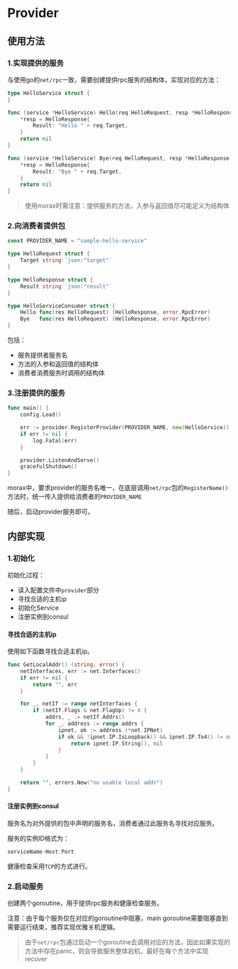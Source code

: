 # Provider

## 使用方法

### 1.实现提供的服务

与使用go的`net/rpc`一致，需要创建提供rpc服务的结构体，实现对应的方法：

```go
type HelloService struct {
}

func (service *HelloService) Hello(req HelloRequest, resp *HelloResponse) error {
	*resp = HelloResponse{
		Result: "Hello " + req.Target,
	}
	return nil
}

func (service *HelloService) Bye(req HelloRequest, resp *HelloResponse) error {
	*resp = HelloResponse{
		Result: "Bye " + req.Target,
	}
	return nil
}
```

> 使用morax时需注意：提供服务的方法，入参与返回值尽可能定义为结构体

### 2.向消费者提供包

```go
const PROVIDER_NAME = "sample-hello-service"

type HelloRequest struct {
	Target string `json:"target"`
}

type HelloResponse struct {
	Result string `json:"result"`
}

type HelloServiceConsumer struct {
	Hello func(res HelloRequest) (HelloResponse, error.RpcError)
	Bye   func(res HelloRequest) (HelloResponse, error.RpcError)
}
```

包括：

* 服务提供者服务名
* 方法的入参和返回值的结构体
* 消费者消费服务时调用的结构体

### 3.注册提供的服务

```go
func main() {
	config.Load()

	err := provider.RegisterProvider(PROVIDER_NAME, new(HelloService))
	if err != nil {
		log.Fatal(err)
	}

	provider.ListenAndServe()
	gracefulShutdown()
}
```

morax中，要求provider的服务名唯一，在底层调用`net/rpc`包的`RegisterName()`方法时，统一传入提供给消费者的`PROVIDER_NAME`	

随后，启动provider服务即可。

## 内部实现

### 1.初始化

初始化过程：

* 读入配置文件中`provider`部分
* 寻找合适的主机ip
* 初始化Service
* 注册实例到consul

#### 寻找合适的主机ip

使用如下函数寻找合适主机ip。

```go
func GetLocalAddr() (string, error) {
	netInterfaces, err := net.Interfaces()
	if err != nil {
		return "", err
	}

	for _, netIf := range netInterfaces {
		if (netIf.Flags & net.FlagUp) != 0 {
			addrs, _ := netIf.Addrs()
			for _, address := range addrs {
				ipnet, ok := address.(*net.IPNet)
				if ok && !ipnet.IP.IsLoopback() && ipnet.IP.To4() != nil {
					return ipnet.IP.String(), nil
				}
			}
		}
	}

	return "", errors.New("no usable local addr")
}
```

#### 注册实例到consul

服务名为对外提供的包中声明的服务名，消费者通过此服务名寻找对应服务。

服务的实例ID格式为：

```go
serviceName-Host:Port
```

健康检查采用`TCP`的方式进行。

### 2.启动服务

创建两个goroutine，用于提供rpc服务和健康检查服务。

注意：由于每个服务仅在对应的goroutine中阻塞，main goroutine需要阻塞直到需要运行结束，推荐实现优雅关机逻辑。

>由于`net/rpc`包通过启动一个goroutine去调用对应的方法，因此如果实现的方法中存在panic，则会导致服务整体宕机，最好在每个方法中实现recover